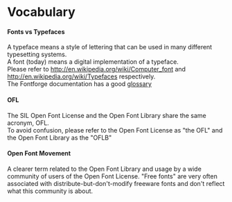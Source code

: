 <h1>Vocabulary</h1>

<h4> <span class="mw-headline"> Fonts vs Typefaces </span></h4>

<p>A typeface means a style of lettering that can be used in many different typesetting systems.<br>
A font (today) means a digital implementation of a typeface.<br>
Please refer to <a title="http://en.wikipedia.org/wiki/Computer_font" class="external free" href="http://en.wikipedia.org/wiki/Computer_font">http://en.wikipedia.org/wiki/Computer_font</a> and <a title="http://en.wikipedia.org/wiki/Typefaces" class="external free" href="http://en.wikipedia.org/wiki/Typefaces">http://en.wikipedia.org/wiki/Typefaces</a> respectively.<br>
The Fontforge documentation has a good <a title="http://fontforge.sourceforge.net/GlossaryFS.html" class="external text" href="http://fontforge.sourceforge.net/GlossaryFS.html">glossary</a>
</p>

<h4> <span class="mw-headline"> OFL </span></h4>
<p>The SIL Open Font License and the Open Font Library share the same acronym, OFL.<br>
To avoid confusion, please refer to the Open Font License as "the OFL" and the Open Font Library as the "OFLB"</p>

<h4><span class="mw-headline"> Open Font Movement </span></h4>
<p>A clearer term related to the Open Font Library and usage by a wide community of users of the Open Font License. 
"Free fonts" are very often associated with distribute-but-don't-modify freeware fonts and don't reflect what this community is about.
</p>